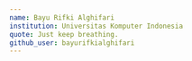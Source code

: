```yaml
---
name: Bayu Rifki Alghifari
institution: Universitas Komputer Indonesia
quote: Just keep breathing.
github_user: bayurifkialghifari
---
```

